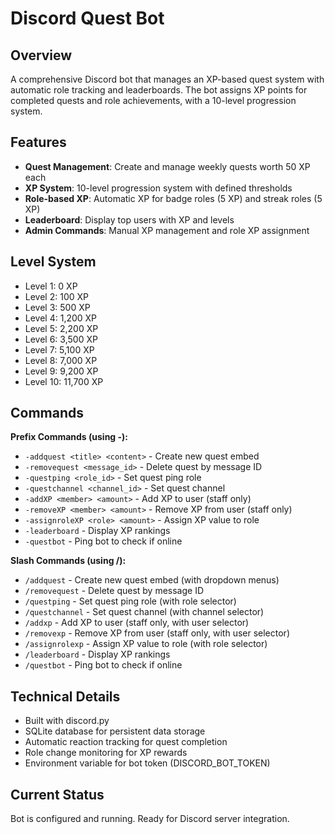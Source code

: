 # Discord Quest Bot

## Overview
A comprehensive Discord bot that manages an XP-based quest system with automatic role tracking and leaderboards. The bot assigns XP points for completed quests and role achievements, with a 10-level progression system.

## Features
- **Quest Management**: Create and manage weekly quests worth 50 XP each
- **XP System**: 10-level progression system with defined thresholds
- **Role-based XP**: Automatic XP for badge roles (5 XP) and streak roles (5 XP)
- **Leaderboard**: Display top users with XP and levels
- **Admin Commands**: Manual XP management and role XP assignment

## Level System
- Level 1: 0 XP
- Level 2: 100 XP
- Level 3: 500 XP
- Level 4: 1,200 XP
- Level 5: 2,200 XP
- Level 6: 3,500 XP
- Level 7: 5,100 XP
- Level 8: 7,000 XP
- Level 9: 9,200 XP
- Level 10: 11,700 XP

## Commands 
**Prefix Commands (using -):**
- `-addquest <title> <content>` - Create new quest embed
- `-removequest <message_id>` - Delete quest by message ID
- `-questping <role_id>` - Set quest ping role
- `-questchannel <channel_id>` - Set quest channel
- `-addXP <member> <amount>` - Add XP to user (staff only)
- `-removeXP <member> <amount>` - Remove XP from user (staff only)
- `-assignroleXP <role> <amount>` - Assign XP value to role
- `-leaderboard` - Display XP rankings
- `-questbot` - Ping bot to check if online

**Slash Commands (using /):**
- `/addquest` - Create new quest embed (with dropdown menus)
- `/removequest` - Delete quest by message ID
- `/questping` - Set quest ping role (with role selector)
- `/questchannel` - Set quest channel (with channel selector)
- `/addxp` - Add XP to user (staff only, with user selector)
- `/removexp` - Remove XP from user (staff only, with user selector)
- `/assignrolexp` - Assign XP value to role (with role selector)
- `/leaderboard` - Display XP rankings
- `/questbot` - Ping bot to check if online

## Technical Details
- Built with discord.py
- SQLite database for persistent data storage
- Automatic reaction tracking for quest completion
- Role change monitoring for XP rewards
- Environment variable for bot token (DISCORD_BOT_TOKEN)

## Current Status
Bot is configured and running. Ready for Discord server integration.